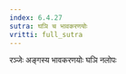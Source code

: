 ```yaml
---
index: 6.4.27
sutra: घञि च भावकरणयोः
vritti: full_sutra
---
```


रञ्जेः अङ्गस्य भावकरणयोः घञि नलोपः 